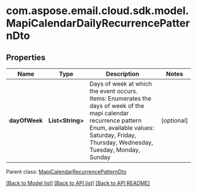 
# com.aspose.email.cloud.sdk.model.MapiCalendarDailyRecurrencePatternDto

## Properties
Name | Type | Description | Notes
------------ | ------------- | ------------- | -------------
**dayOfWeek** | **List&lt;String&gt;** | Days of week at which the event occurs.              Items: Enumerates the days of week of the mapi calendar recurrence pattern Enum, available values: Saturday, Friday, Thursday, Wednesday, Tuesday, Monday, Sunday |  [optional]

 Parent class: [MapiCalendarRecurrencePatternDto](MapiCalendarRecurrencePatternDto.md)
    
    


[[Back to Model list]](README.md#documentation-for-models) [[Back to API list]](README.md#documentation-for-api-endpoints) [[Back to API README]](README.md)

